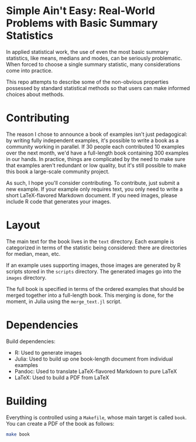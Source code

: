 # Simple Ain't Easy: Real-World Problems with Basic Summary Statistics

In applied statistical work, the use of even the most basic summary statistics,
like means, medians and modes, can be seriously problematic. When forced to
choose a single summary statistic, many considerations come into practice.

This repo attempts to describe some of the non-obvious properties possessed by
standard statistical methods so that users can make informed choices about
methods.

# Contributing

The reason I chose to announce a book of examples isn't just pedagogical:
by writing fully independent examples, it's possible to write a book as a
community working in parallel. If 30 people each contributed 10 examples over
the next month, we'd have a full-length book containing 300 examples in our
hands. In practice, things are complicated by the need to make sure that
examples aren't redundant or low quality, but it's still possible to make this
book a large-scale community project.

As such, I hope you'll consider contributing. To contribute, just submit a
new example. If your example only requires text, you only need to write
a short LaTeX-flavored Markdown document. If you need images, please include
R code that generates your images.

# Layout

The main text for the book lives in the `text` directory. Each example is
categorized in terms of the statistic being considered: there are directories
for median, mean, etc.

If an example uses supporting images, those images are generated by R scripts
stored in the `scripts` directory. The generated images go into the `images`
directory.

The full book is specified in terms of the ordered examples that should be
merged together into a full-length book. This merging is done, for the moment,
in Julia using the `merge_text.jl` script.

# Dependencies

Build dependencies:

* R: Used to generate images
* Julia: Used to build up one book-length document from individual examples
* Pandoc: Used to translate LaTeX-flavored Markdown to pure LaTeX
* LaTeX: Used to build a PDF from LaTeX

# Building

Everything is controlled using a `Makefile`, whose main target is called
`book`. You can create a PDF of the book as follows:

```bash
make book
```
